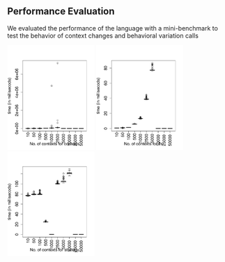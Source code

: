 
## Performance Evaluation

We evaluated the performance of the language with a mini-benchmark to test the behavior of context changes and behavioral variation calls

<img src="https://github.com/ncardozo/CopPerformanceEvaluation/blob/master/Ambience/ambience/box_contexts.png" alt="ambience" width="200"/>    <img src="https://github.com/ncardozo/CopPerformanceEvaluation/blob/master/Ambience/ambience/box_ifs.png" alt="ifs" width="200"/>    <img src="https://github.com/ncardozo/CopPerformanceEvaluation/blob/master/Ambience/ambience/box_strategy.png" alt="strategy" width="200"/>



